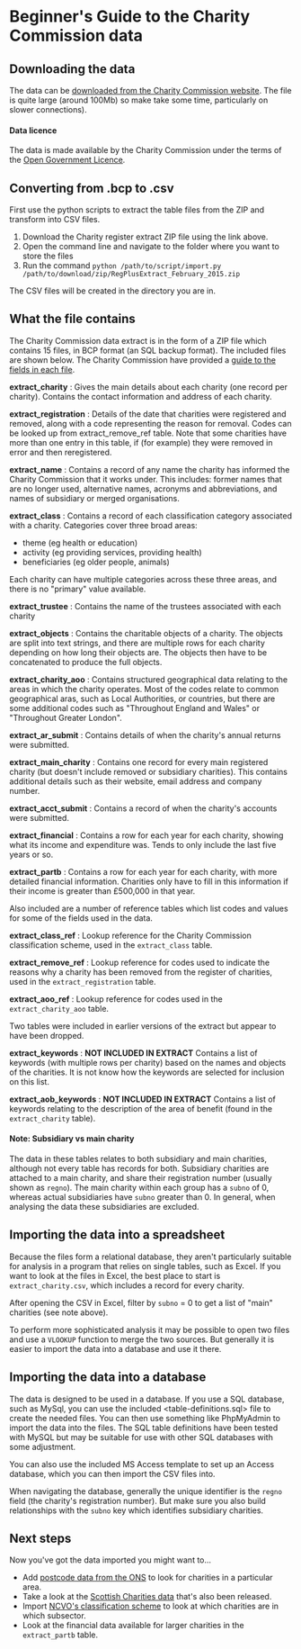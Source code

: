 # Beginner's Guide to the Charity Commission data

## Downloading the data

The data can be [downloaded from the Charity Commission website](http://data.charitycommission.gov.uk/default.aspx). The file is quite large (around 100Mb) so make take some time, particularly on slower connections).

#### Data licence

The data is made available by the Charity Commission under the terms of the [Open Government Licence](https://www.nationalarchives.gov.uk/doc/open-government-licence/version/3/).

## Converting from .bcp to .csv

First use the python scripts to extract the table files from the ZIP and transform into CSV files.

1. Download the Charity register extract ZIP file using the link above.
2. Open the command line and navigate to the folder where you want to store the files
3. Run the command `python /path/to/script/import.py /path/to/download/zip/RegPlusExtract_February_2015.zip`

The CSV files will be created in the directory you are in.

## What the file contains

The Charity Commission data extract is in the form of a ZIP file which contains 15 files, in BCP format (an SQL backup format). The included files are shown below. The Charity Commission have provided a [guide to the fields in each file](http://data.charitycommission.gov.uk/data-definition.aspx). 

**extract_charity**
:	Gives the main details about each charity (one record per charity). Contains the contact information and address of each charity.

**extract_registration**
:	Details of the date that charities were registered and removed, along with a code representing the reason for removal. Codes can be looked up from extract_remove_ref table. Note that some charities have more than one entry in this table, if (for example) they were removed in error and then reregistered.

**extract_name**
:	Contains a record of any name the charity has informed the Charity Commission that it works under. This includes: former names that are no longer used, alternative names, acronyms and abbreviations, and names of subsidiary or merged organisations.

**extract_class**
:	Contains a record of each classification category associated with a charity. Categories cover three broad areas:

*	theme (eg health or education)
*	activity (eg providing services, providing health)
*	beneficiaries (eg older people, animals)

Each charity can have multiple categories across these three areas, and there is no "primary" value available.
	
**extract_trustee**
:	Contains the name of the trustees associated with each charity

**extract_objects**
:	Contains the charitable objects of a charity. The objects are split into text strings, and there are multiple rows for each charity depending on how long their objects are. The objects then have to be concatenated to produce the full objects.

**extract_charity_aoo**
:	Contains structured geographical data relating to the areas in which the charity operates. Most of the codes relate to common geographical aras, such as Local Authorities, or countries, but there are some additional codes such as "Throughout England and Wales" or "Throughout Greater London".

**extract_ar_submit**
:	Contains details of when the charity's annual returns were submitted.

**extract_main_charity**
:	Contains one record for every main registered charity (but doesn't include removed or subsidiary charities). This contains additional details such as their website, email address and company number.

**extract_acct_submit**
:	Contains a record of when the charity's accounts were submitted.

**extract_financial**
:	Contains a row for each year for each charity, showing what its income and expenditure was. Tends to only include the last five years or so.

**extract_partb**
:	Contains a row for each year for each charity, with more detailed financial information. Charities only have to fill in this information if their income is greater than &pound;500,000 in that year.

Also included are a number of reference tables which list codes and values for some of the fields used in the data.

**extract_class_ref**
:	Lookup reference for the Charity Commission classification scheme, used in the `extract_class` table.

**extract_remove_ref**
:	Lookup reference for codes used to indicate the reasons why a charity has been removed from the register of charities, used in the `extract_registration` table.

**extract_aoo_ref**
:	Lookup reference for codes used in the `extract_charity_aoo` table.

Two tables were included in earlier versions of the extract but appear to have been dropped.

**extract_keywords**
:	**NOT INCLUDED IN EXTRACT** Contains a list of keywords (with multiple rows per charity) based on the names and objects of the charities. It is not know how the keywords are selected for inclusion on this list.

**extract_aob_keywords**
:	**NOT INCLUDED IN EXTRACT** Contains a list of keywords relating to the description of the area of benefit (found in the `extract_charity` table).


#### Note: Subsidiary vs main charity

The data in these tables relates to both subsidiary and main charities, although not every table has records for both. Subsidiary charities are attached to a main charity, and share their registration number (usually shown as `regno`). The main charity within each group has a `subno` of 0, whereas actual subsidiaries have `subno` greater than 0. In general, when analysing the data these subsidiaries are excluded.

## Importing the data into a spreadsheet

Because the files form a relational database, they aren't particularly suitable for analysis in a program that relies on single tables, such as Excel. If you want to look at the files in Excel, the best place to start is `extract_charity.csv`, which includes a record for every charity. 

After opening the CSV in Excel, filter by `subno` = 0 to get a list of "main" charities (see note above). 

To perform more sophisticated analysis it may be possible to open two files and use a `VLOOKUP` function to merge the two sources. But generally it is easier to import the data into a database and use it there.

## Importing the data into a database

The data is designed to be used in a database. If you use a SQL database, such as MySql, you can use the included <table-definitions.sql> file to create the needed files. You can then use something like PhpMyAdmin to import the data into the files. The SQL table definitions have been tested with MySQL but may be suitable for use with other SQL databases with some adjustment.

You can also use the included MS Access template to set up an Access database, which you can then import the CSV files into. 

When navigating the database, generally the unique identifier is the `regno` field (the charity's registration number). But make sure you also build relationships with the `subno` key which identifies subsidiary charities.

## Next steps

Now you've got the data imported you might want to...

- Add [postcode data from the ONS](http://www.ons.gov.uk/ons/guide-method/geography/products/postcode-directories/-nspp-/index.html) to look for charities in a particular area.
- Take a look at the [Scottish Charities data](http://www.oscr.org.uk/charities/search-scottish-charity-register/charity-register-download) that's also been released.
- Import [NCVO's classification scheme](http://data.ncvo.org.uk/datastore/datasets/dataset-4-icnpo-classification-of-charities/) to look at which charities are in which subsector.
- Look at the financial data available for larger charities in the `extract_partb` table.